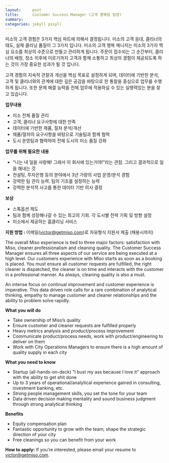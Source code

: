 ```yaml
---
layout:     post
title:      Customer Success Manager (고객 행복팀 팀장)
summary:    
categories: jekyll pixyll
---
```


미소의 고객 경험은 3가지 핵심 파트에 의해서 결정됩니다. 미소의 고객 응대, 클리너의 태도, 실제 클리닝 품질이 그 3가지 입니다. 미소의 고객 행복 매니저는 미소의 3가지 핵심 요소를 최상의 수준으로 만들고 관리하게 됩니다. 주문이 접수되는 그 순간부터, 클리너의 배정, 청소 이후에 이르기까지 고객과 함께 소통하고 최상의 경험이 제공되도록 하는 것이 가장 중요한 성과가 될 것 입니다. 

고객 경험의 지속적 관찰과 개선을 핵심 목표로 설정하게 되며, 데이터에 기반한 분석, 고객 및 클리너와의 관계에 대한 깊은 공감을 바탕으로 한 통찰을 중심으로 업무를 수행하게 됩니다. 또한 문제 해결 능력을 전체 업무에 적용하실 수 있는 실행력있는 분을 찾고 있습니다.

<strong>업무내용</strong>
<ul>
	<li>미소 전체 품질 관리</li>
	<li>고객, 클리너 요구사항에 대한 만족</li>
	<li>데이터에 기반한 제품, 절차 분석/개선</li>
	<li>제품/절차의 요구사항을 바탕으로 기술팀과 함께 협력</li>
	<li>도시 운영팀과 협력하여 전체 도시의 미소 품질 강화</li>
</ul>

<strong>업무를 위해 필요한 내용</strong>
<ul>
	<li>“나는 내 일을 사랑해! 그래서 이 회사에 있는거야!”라는 관점. 그리고 결과적으로 일을 해내는 것</li>
	<li>컨설팅, 투자은행 등의 분야에서 3년 가량의 사업 운영/분석 경험</li>
	<li>강력한 팀 관리 능력. 팀의 기조를 설정하는 능력</li>
	<li>강력한 분석적 사고를 통한 데이터 기반 의사 결정</li>
</ul>

<strong>보상</strong>
<ul>
	<li>스톡옵션 제도</li>
	<li>팀과 함께 성장해나갈 수 있는 최고의 기회. 각 도시별 전략 기획 및 방향 설정</li>
	<li>미소에서 제공하는 홈클리닝 서비스</li>
</ul>

<strong>지원 방법 :</strong> 이메일(<a href="mailto:victor@getmiso.com">victor@getmiso.com</a>)로 자유형식 지원서 제출 (채용시까지)

The overall Miso experience is tied to three major factors: satisfaction with Miso, cleaner professionalism and cleaning quality. The Customer Success Manager ensures all three aspects of our service are being executed at a high level. Our customers experience with Miso starts as soon as a booking is placed. You must ensure all customer requests are fulfilled, the right cleaner is dispatched, the cleaner is on time and interacts with the customer in a professional manner. As always, cleaning quality is also a must.

An intense focus on continual improvement and customer experience is imperative. This data driven role calls for a rare combination of analytical thinking, empathy to manage customer and cleaner relationships and the ability to problem solve rapidly.

<strong>What you will do</strong>
<ul>
	<li>Take ownership of Miso’s quality</li>
	<li>Ensure customer and cleaner requests are fulfilled properly</li>
	<li>Heavy metrics analysis and product/process improvement</li>
	<li>Communicate product/process needs, work with product/engineering to deliver on them</li>
	<li>Work with City Operations Managers to ensure there is a high amount of quality supply in each city</li>
</ul>

<strong>What you need to know</strong>
<ul>
	<li>Startup (all-hands-on-deck) "I bust my ass because I love it" approach with the ability to get shit done</li>
	<li>Up to 3 years of operational/analytical experience gained in consulting, investment banking, etc.</li>
	<li>Strong people management skills, you set the tone for your team</li>
	<li>Data driven decision making mentality and sound business judgment through strong analytical thinking</li>
</ul>

<strong>Benefits</strong>
<ul>
	<li>Equity compensation plan</li>
	<li>Fantastic opportunity to grow with the team; shape the strategic direction of your city</li>
	<li>Free cleanings so you can benefit from your work</li>
</ul>

<strong>How to apply:</strong> If you’re interested, please email your resume to <a href="mailto:victor@getmiso.com">victor@getmiso.com</a>.